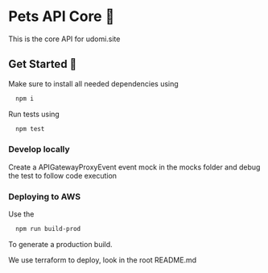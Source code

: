 
  # Pets API Core 📝  

This is the core API for udomi.site

  ## Get Started 🚀  

Make sure to install all needed dependencies using 
~~~bash  
  npm i
~~~

Run tests using 

~~~bash  
  npm test
~~~

### Develop locally
Create a APIGatewayProxyEvent event mock in the mocks folder and debug the test to follow code execution

### Deploying to AWS
Use the 
~~~bash  
  npm run build-prod
~~~
To generate a production build.

We use terraform to deploy, look in the root README.md